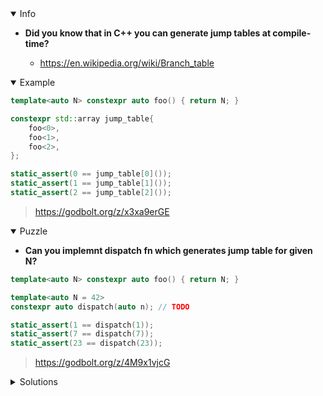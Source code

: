 <details open><summary>Info</summary><p>

* **Did you know that in C++ you can generate jump tables at compile-time?**

  * https://en.wikipedia.org/wiki/Branch_table

</p></details><details open><summary>Example</summary><p>

```cpp
template<auto N> constexpr auto foo() { return N; }

constexpr std::array jump_table{
    foo<0>,
    foo<1>,
    foo<2>,
};

static_assert(0 == jump_table[0]());
static_assert(1 == jump_table[1]());
static_assert(2 == jump_table[2]());
```

> https://godbolt.org/z/x3xa9erGE

</p></details><details open><summary>Puzzle</summary><p>

* **Can you implemnt dispatch fn which generates jump table for given N?**

```cpp
template<auto N> constexpr auto foo() { return N; }

template<auto N = 42>
constexpr auto dispatch(auto n); // TODO

static_assert(1 == dispatch(1));
static_assert(7 == dispatch(7));
static_assert(23 == dispatch(23));
```

> https://godbolt.org/z/4M9x1vjcG

</p></details><details><summary>Solutions</summary><p>
</p></details>
